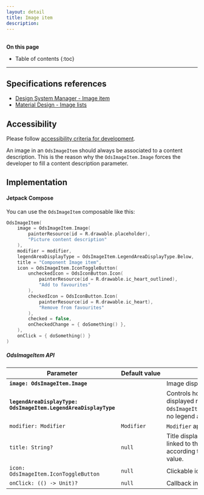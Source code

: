 ```yaml
---
layout: detail
title: Image item
description:
---
```


<br>**On this page**

* Table of contents
{:toc}

---

## Specifications references

- [Design System Manager - Image item](https://system.design.orange.com/0c1af118d/p/49434d-image-item)
- [Material Design - Image lists](https://m2.material.io/components/image-lists)

## Accessibility

Please follow [accessibility criteria for development](https://a11y-guidelines.orange.com/en/mobile/android/development/).

An image in an `OdsImageItem` should always be associated to a content description. This is the reason why the `OdsImageItem.Image` forces the developer to fill a content description parameter.

## Implementation

#### Jetpack Compose

You can use the `OdsImageItem` composable like this:

```kotlin
OdsImageItem(
    image = OdsImageItem.Image(
        painterResource(id = R.drawable.placeholder),
        "Picture content description"
    ),
    modifier = modifier,
    legendAreaDisplayType = OdsImageItem.LegendAreaDisplayType.Below,
    title = "Component Image item",
    icon = OdsImageItem.IconToggleButton(
        uncheckedIcon = OdsIconButton.Icon(
            painterResource(id = R.drawable.ic_heart_outlined),
            "Add to favourites"
        ),
        checkedIcon = OdsIconButton.Icon(
            painterResource(id = R.drawable.ic_heart),
            "Remove from favourites"
        ),
        checked = false,
        onCheckedChange = { doSomething() },
    ),
    onClick = { doSomething() }
)
```

##### OdsImageItem API

| Parameter                                                          | Default&nbsp;value | Description                                                                                                                                                       |
|--------------------------------------------------------------------|--------------------|-------------------------------------------------------------------------------------------------------------------------------------------------------------------|
| <b>`image: OdsImageItem.Image`</b>                                 |                    | Image displayed into the item                                                                                                                                     |
| <b>`legendAreaDisplayType: OdsImageItem.LegendAreaDisplayType`</b> |                    | Controls how the title and the icon are displayed relatively to the image. If set to `OdsImageItem.LegendAreaDisplayType.None`, no legend area will be displayed. |
| `modifier: Modifier`                                               | `Modifier`         | `Modifier` applied to the image item                                                                                                                              |
| `title: String?`                                                   | `null`             | Title displayed into the image item. It is linked to the image and displayed according to the `legendAreaDisplayType` value.                                      |
| `icon: OdsImageItem.IconToggleButton`                              | `null`             | Clickable icon displayed next to the `title`                                                                                                                      |
| `onClick: (() -> Unit)?`                                           | `null`             | Callback invoked on image item click                                                                                                                              |
